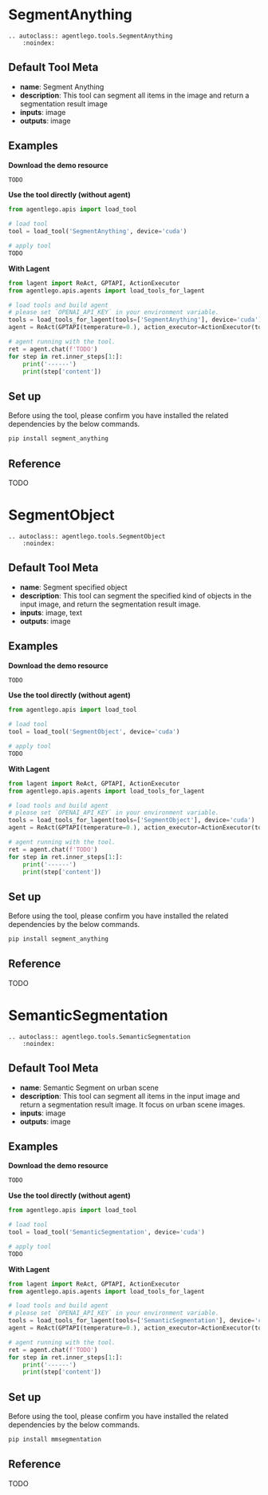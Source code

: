 # SegmentAnything

```{eval-rst}
.. autoclass:: agentlego.tools.SegmentAnything
    :noindex:
```

## Default Tool Meta

- **name**: Segment Anything
- **description**: This tool can segment all items in the image and return a segmentation result image
- **inputs**: image
- **outputs**: image

## Examples

**Download the demo resource**

```bash
TODO
```

**Use the tool directly (without agent)**

```python
from agentlego.apis import load_tool

# load tool
tool = load_tool('SegmentAnything', device='cuda')

# apply tool
TODO
```

**With Lagent**

```python
from lagent import ReAct, GPTAPI, ActionExecutor
from agentlego.apis.agents import load_tools_for_lagent

# load tools and build agent
# please set `OPENAI_API_KEY` in your environment variable.
tools = load_tools_for_lagent(tools=['SegmentAnything'], device='cuda')
agent = ReAct(GPTAPI(temperature=0.), action_executor=ActionExecutor(tools))

# agent running with the tool.
ret = agent.chat(f'TODO')
for step in ret.inner_steps[1:]:
    print('------')
    print(step['content'])
```

## Set up

Before using the tool, please confirm you have installed the related dependencies by the below commands.

```bash
pip install segment_anything
```

## Reference

TODO

# SegmentObject

```{eval-rst}
.. autoclass:: agentlego.tools.SegmentObject
    :noindex:
```

## Default Tool Meta

- **name**: Segment specified object
- **description**: This tool can segment the specified kind of objects in the input image, and return the segmentation result image.
- **inputs**: image, text
- **outputs**: image

## Examples

**Download the demo resource**

```bash
TODO
```

**Use the tool directly (without agent)**

```python
from agentlego.apis import load_tool

# load tool
tool = load_tool('SegmentObject', device='cuda')

# apply tool
TODO
```

**With Lagent**

```python
from lagent import ReAct, GPTAPI, ActionExecutor
from agentlego.apis.agents import load_tools_for_lagent

# load tools and build agent
# please set `OPENAI_API_KEY` in your environment variable.
tools = load_tools_for_lagent(tools=['SegmentObject'], device='cuda')
agent = ReAct(GPTAPI(temperature=0.), action_executor=ActionExecutor(tools))

# agent running with the tool.
ret = agent.chat(f'TODO')
for step in ret.inner_steps[1:]:
    print('------')
    print(step['content'])
```

## Set up

Before using the tool, please confirm you have installed the related dependencies by the below commands.

```bash
pip install segment_anything
```

## Reference

TODO

# SemanticSegmentation

```{eval-rst}
.. autoclass:: agentlego.tools.SemanticSegmentation
    :noindex:
```

## Default Tool Meta

- **name**: Semantic Segment on urban scene
- **description**: This tool can segment all items in the input image and return a segmentation result image. It focus on urban scene images.
- **inputs**: image
- **outputs**: image

## Examples

**Download the demo resource**

```bash
TODO
```

**Use the tool directly (without agent)**

```python
from agentlego.apis import load_tool

# load tool
tool = load_tool('SemanticSegmentation', device='cuda')

# apply tool
TODO
```

**With Lagent**

```python
from lagent import ReAct, GPTAPI, ActionExecutor
from agentlego.apis.agents import load_tools_for_lagent

# load tools and build agent
# please set `OPENAI_API_KEY` in your environment variable.
tools = load_tools_for_lagent(tools=['SemanticSegmentation'], device='cuda')
agent = ReAct(GPTAPI(temperature=0.), action_executor=ActionExecutor(tools))

# agent running with the tool.
ret = agent.chat(f'TODO')
for step in ret.inner_steps[1:]:
    print('------')
    print(step['content'])
```

## Set up

Before using the tool, please confirm you have installed the related dependencies by the below commands.

```bash
pip install mmsegmentation
```

## Reference

TODO

